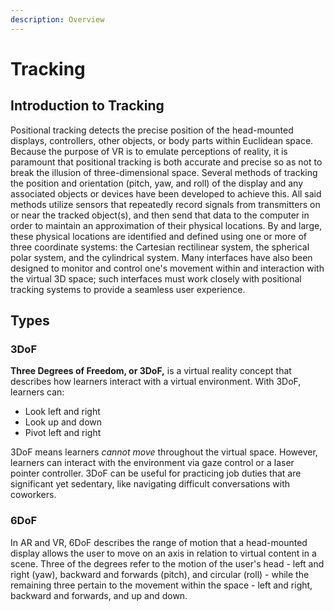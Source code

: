 ```yaml
---
description: Overview
---
```


# Tracking

## Introduction to Tracking

Positional tracking detects the precise position of the head-mounted displays, controllers, other objects, or body parts within Euclidean space. Because the purpose of VR is to emulate perceptions of reality, it is paramount that positional tracking is both accurate and precise so as not to break the illusion of three-dimensional space. Several methods of tracking the position and orientation (pitch, yaw, and roll) of the display and any associated objects or devices have been developed to achieve this. All said methods utilize sensors that repeatedly record signals from transmitters on or near the tracked object(s), and then send that data to the computer in order to maintain an approximation of their physical locations. By and large, these physical locations are identified and defined using one or more of three coordinate systems: the Cartesian rectilinear system, the spherical polar system, and the cylindrical system. Many interfaces have also been designed to monitor and control one's movement within and interaction with the virtual 3D space; such interfaces must work closely with positional tracking systems to provide a seamless user experience.

## Types

### 3DoF

**Three Degrees of Freedom, or 3DoF,** is a virtual reality concept that describes how learners interact with a virtual environment. With 3DoF, learners can:

* Look left and right
* Look up and down
* Pivot left and right

3DoF means learners _cannot_ _move_ throughout the virtual space. However, learners can interact with the environment via gaze control or a laser pointer controller. 3DoF can be useful for practicing job duties that are significant yet sedentary, like navigating difficult conversations with coworkers.

### 6DoF

In AR and VR, 6DoF describes the range of motion that a head-mounted display allows the user to move on an axis in relation to virtual content in a scene. Three of the degrees refer to the motion of the user's head - left and right (yaw), backward and forwards (pitch), and circular (roll) - while the remaining three pertain to the movement within the space - left and right, backward and forwards, and up and down.
